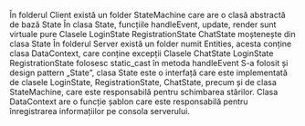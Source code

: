 În folderul Client există un folder StateMachine care are o clasă abstractă de bază State
În clasa State, funcțiile handleEvent, update, render sunt virtuale pure
Clasele LoginState RegistrationState ChatState moștenește din clasa State
În folderul Server există un folder numit Entities, acesta conține clasa DataContext, care conține excepții
Clasele ChatState LoginState RegistrationState folosesc static_cast în metoda handleEvent
S-a folosit și design pattern „State”, clasa State este o interfață care este implementată de clasele LoginState, RegistrationState, ChatState, precum și de clasa StateMachine, care este responsabilă pentru schimbarea stărilor.
Clasa DataContext are o funcție șablon care este responsabilă pentru înregistrarea informațiilor pe consola serverului.
